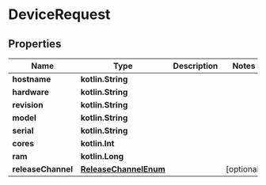 
# DeviceRequest

## Properties
Name | Type | Description | Notes
------------ | ------------- | ------------- | -------------
**hostname** | **kotlin.String** |  | 
**hardware** | **kotlin.String** |  | 
**revision** | **kotlin.String** |  | 
**model** | **kotlin.String** |  | 
**serial** | **kotlin.String** |  | 
**cores** | **kotlin.Int** |  | 
**ram** | **kotlin.Long** |  | 
**releaseChannel** | [**ReleaseChannelEnum**](ReleaseChannelEnum.md) |  |  [optional]



